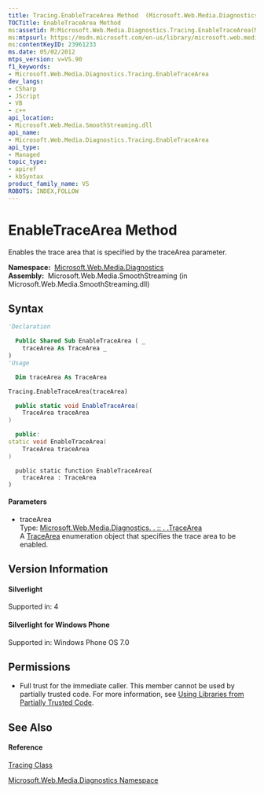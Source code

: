 ```yaml
---
title: Tracing.EnableTraceArea Method  (Microsoft.Web.Media.Diagnostics)
TOCTitle: EnableTraceArea Method
ms:assetid: M:Microsoft.Web.Media.Diagnostics.Tracing.EnableTraceArea(Microsoft.Web.Media.Diagnostics.TraceArea)
ms:mtpsurl: https://msdn.microsoft.com/en-us/library/microsoft.web.media.diagnostics.tracing.enabletracearea(v=VS.90)
ms:contentKeyID: 23961233
ms.date: 05/02/2012
mtps_version: v=VS.90
f1_keywords:
- Microsoft.Web.Media.Diagnostics.Tracing.EnableTraceArea
dev_langs:
- CSharp
- JScript
- VB
- c++
api_location:
- Microsoft.Web.Media.SmoothStreaming.dll
api_name:
- Microsoft.Web.Media.Diagnostics.Tracing.EnableTraceArea
api_type:
- Managed
topic_type:
- apiref
- kbSyntax
product_family_name: VS
ROBOTS: INDEX,FOLLOW
---
```


# EnableTraceArea Method

Enables the trace area that is specified by the traceArea parameter.

**Namespace:**  [Microsoft.Web.Media.Diagnostics](microsoft-web-media-diagnostics-namespace_1.md)  
**Assembly:**  Microsoft.Web.Media.SmoothStreaming (in Microsoft.Web.Media.SmoothStreaming.dll)

## Syntax

``` vb
'Declaration

  Public Shared Sub EnableTraceArea ( _
    traceArea As TraceArea _
)
'Usage

  Dim traceArea As TraceArea

Tracing.EnableTraceArea(traceArea)
```

``` csharp
  public static void EnableTraceArea(
    TraceArea traceArea
)
```

``` c++
  public:
static void EnableTraceArea(
    TraceArea traceArea
)
```

``` jscript
  public static function EnableTraceArea(
    traceArea : TraceArea
)
```

#### Parameters

  - traceArea  
    Type: [Microsoft.Web.Media.Diagnostics. . :: . .TraceArea](tracearea-enumeration-microsoft-web-media-diagnostics_1.md)  
    A [TraceArea](tracearea-enumeration-microsoft-web-media-diagnostics_1.md) enumeration object that specifies the trace area to be enabled.  

## Version Information

#### Silverlight

Supported in: 4  

#### Silverlight for Windows Phone

Supported in: Windows Phone OS 7.0  

## Permissions

  - Full trust for the immediate caller. This member cannot be used by partially trusted code. For more information, see [Using Libraries from Partially Trusted Code](https://msdn.microsoft.com/en-us/library/8skskf63\(v=vs.90\)).

## See Also

#### Reference

[Tracing Class](tracing-class-microsoft-web-media-diagnostics_1.md)

[Microsoft.Web.Media.Diagnostics Namespace](microsoft-web-media-diagnostics-namespace_1.md)

